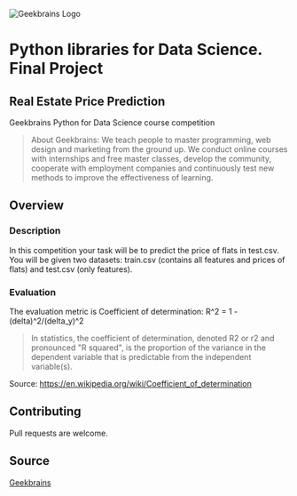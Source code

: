 ![Geekbrains Logo](https://github.com/ilyastartsdata/introductiontopython/blob/master/gb.png)

# Python libraries for Data Science. Final Project

## Real Estate Price Prediction

Geekbrains Python for Data Science course competition

> About Geekbrains: We teach people to master programming, web design and marketing from the ground up. We conduct online courses with internships and free master classes, develop the community, cooperate with employment companies and continuously test new methods to improve the effectiveness of learning.

## Overview

### Description

In this competition your task will be to predict the price of flats in test.csv. You will be given two datasets: train.csv (contains all features and prices of flats) and test.csv (only features).

### Evaluation

The evaluation metric is Coefficient of determination: R^2 = 1 - (delta)^2/(delta_y)^2

> In statistics, the coefficient of determination, denoted R2 or r2 and pronounced "R squared", is the proportion of the variance in the dependent variable that is predictable from the independent variable(s).

Source: https://en.wikipedia.org/wiki/Coefficient_of_determination

## Contributing

Pull requests are welcome.

## Source

[Geekbrains](https://geekbrains.ru)

